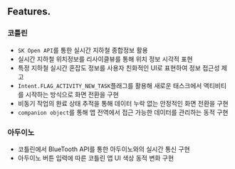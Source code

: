 ## Features.

### 코틀린
- `SK Open API`를 통한 실시간 지하철 종합정보 활용
- 실시간 지하철 위치정보를 리사이클뷰를 통해 위치 정보 시각적 표현
- 특정 지하철 실시간 혼잡도 정보를 사용자 친화적인 UI로 표현하여 정보 접근성 제고
- `Intent.FLAG_ACTIVITY_NEW_TASK`플래그를 활용해 새로운 태스크에서 액티비티를 시작하는 방식으로 화면 전환을 구현
- 비동기 작업의 완료 상태 추적을 통해 데이터 누락 없는 안정적인 화면 전환을 구현
- `companion object`를 통해 앱 전역에서 접근 가능한 데이터를 관리하는 동적 구현

### 아두이노
- 코틀린에서 BlueTooth API를 통한 아두이노와의 실시간 통신 구현
- 아두이노 버튼 입력에 따른 코틀린 앱 UI 색상 동적 변화 구현
